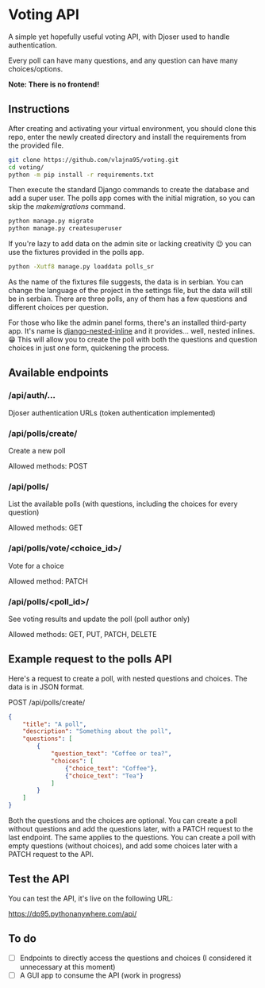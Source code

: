 # Voting API 

A simple yet hopefully useful voting API, with Djoser used to handle authentication. 

Every poll can have many questions, and any question can have many choices/options. 

**Note: There is no frontend!** 


## Instructions 

After creating and activating your virtual environment, you should clone this repo, enter the newly created directory and install the requirements from the provided file. 

```bash
git clone https://github.com/vlajna95/voting.git
cd voting/
python -m pip install -r requirements.txt
```

Then execute the standard Django commands to create the database and add a super user. The polls app comes with the initial migration, so you can skip the _makemigrations_ command. 

```bash
python manage.py migrate
python manage.py createsuperuser
```

If you're lazy to add data on the admin site or lacking creativity :wink: you can use the fixtures provided in the polls app. 

```bash
python -Xutf8 manage.py loaddata polls_sr
```

As the name of the fixtures file suggests, the data is in serbian. You can change the language of the project in the settings file, but the data will still be in serbian. 
There are three polls, any of them has a few questions and different choices per question. 

For those who like the admin panel forms, there's an installed third-party app. It's name is [django-nested-inline](https://github.com/s-block/django-nested-inline/) and it provides... well, nested inlines. :grin: 
This will allow you to create the poll with both the questions and question choices in just one form, quickening the process. 


## Available endpoints 

### /api/auth/... 

Djoser authentication URLs (token authentication implemented) 

### /api/polls/create/ 

Create a new poll 

Allowed methods: POST 

### /api/polls/ 

List the available polls (with questions, including the choices for every question) 

Allowed methods: GET 

### /api/polls/vote/<choice_id>/ 

Vote for a choice 

Allowed method: PATCH 

### /api/polls/<poll_id>/ 

See voting results and update the poll (poll author only) 

Allowed methods: GET, PUT, PATCH, DELETE 


## Example request to the polls API 

Here's a request to create a poll, with nested questions and choices. The data is in JSON format. 

POST /api/polls/create/ 

```json
{
	"title": "A poll",
	"description": "Something about the poll",
	"questions": [
		{
			"question_text": "Coffee or tea?",
			"choices": [
				{"choice_text": "Coffee"},
				{"choice_text": "Tea"}
			]
		}
	]
}
```

Both the questions and the choices are optional. You can create a poll without questions and add the questions later, with a PATCH request to the last endpoint. 
The same applies to the questions. You can create a poll with empty questions (without choices), and add some choices later with a PATCH request to the API. 


## Test the API 

You can test the API, it's live on the following URL: 

https://dp95.pythonanywhere.com/api/ 


## To do 

- [ ] Endpoints to directly access the questions and choices (I considered it unnecessary at this moment) 
- [ ] A GUI app to consume the API (work in progress) 
